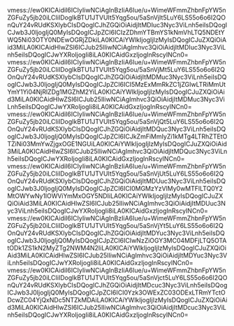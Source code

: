 vmess://ew0KICAidiI6ICIyIiwNCiAgInBzIiA6Iue/u+WimeWFmmZhbnFpYW5nZGFuZy5jb20iLCIiIDogIkBTU1JTVUIt5Yqg5ou/5aSnVjIt5LuY6LS55o6o6I2QOnQuY24vRUdKSXlybCIsDQogICJhZGQiOiAidjItMDIuc3Nyc3ViLnh5eiIsDQogICJwb3J0IjogIjQ0MyIsDQogICJpZCI6ICIzZDhmYTBmYS1kNmVhLTQ5NDEtYWQ5Ni03OTY0NDEwOGRjZDkiLA0KICAiYWlkIjogIjIzMyIsDQogICJuZXQiOiAid3MiLA0KICAidHlwZSI6ICJub25lIiwNCiAgImhvc3QiOiAidjItMDIuc3Nyc3ViLnh5eiIsDQogICJwYXRoIjogIi8iLA0KICAidGxzIjogInRscyINCn0=
vmess://ew0KICAidiI6ICIyIiwNCiAgInBzIiA6Iue/u+WimeWFmmZhbnFpYW5nZGFuZy5jb20iLCIiIDogIkBTU1JTVUIt5Yqg5ou/5aSnVjMt5LuY6LS55o6o6I2QOnQuY24vRUdKSXlybCIsDQogICJhZGQiOiAidjItMDMuc3Nyc3ViLnh5eiIsDQogICJwb3J0IjogIjQ0MyIsDQogICJpZCI6ICI5MzExMmRkZC1jZGIwLTRiMmUtYmY1Yi04NjRlZDg1MGZhM2YiLA0KICAiYWlkIjogIjIzMyIsDQogICJuZXQiOiAid3MiLA0KICAidHlwZSI6ICJub25lIiwNCiAgImhvc3QiOiAidjItMDMuc3Nyc3ViLnh5eiIsDQogICJwYXRoIjogIi8iLA0KICAidGxzIjogInRscyINCn0=
vmess://ew0KICAidiI6ICIyIiwNCiAgInBzIiA6Iue/u+WimeWFmmZhbnFpYW5nZGFuZy5jb20iLCIiIDogIkBTU1JTVUIt5Yqg5ou/5aSnVjQt5LuY6LS55o6o6I2QOnQuY24vRUdKSXlybCIsDQogICJhZGQiOiAidjItMDQuc3Nyc3ViLnh5eiIsDQogICJwb3J0IjogIjQ0MyIsDQogICJpZCI6ICJkZmFiMmIyZi1kMTg4LTRhZTEtOTZiNi03MmYwZjgxOGE1NGUiLA0KICAiYWlkIjogIjIzMyIsDQogICJuZXQiOiAid3MiLA0KICAidHlwZSI6ICJub25lIiwNCiAgImhvc3QiOiAidjItMDQuc3Nyc3ViLnh5eiIsDQogICJwYXRoIjogIi8iLA0KICAidGxzIjogInRscyINCn0=
vmess://ew0KICAidiI6ICIyIiwNCiAgInBzIiA6Iue/u+WimeWFmmZhbnFpYW5nZGFuZy5jb20iLCIiIDogIkBTU1JTVUIt5Yqg5ou/5aSnVjUt5LuY6LS55o6o6I2QOnQuY24vRUdKSXlybCIsDQogICJhZGQiOiAidjItMDUuc3Nyc3ViLnh5eiIsDQogICJwb3J0IjogIjQ0MyIsDQogICJpZCI6ICI0MGMzYzVlMy0wMTFlLTQ0Y2MtOWYwNy1lOWViYmMxOGY5NDIiLA0KICAiYWlkIjogIjIzMyIsDQogICJuZXQiOiAid3MiLA0KICAidHlwZSI6ICJub25lIiwNCiAgImhvc3QiOiAidjItMDUuc3Nyc3ViLnh5eiIsDQogICJwYXRoIjogIi8iLA0KICAidGxzIjogInRscyINCn0=
vmess://ew0KICAidiI6ICIyIiwNCiAgInBzIiA6Iue/u+WimeWFmmZhbnFpYW5nZGFuZy5jb20iLCIiIDogIkBTU1JTVUIt5Yqg5ou/5aSnVjYt5LuY6LS55o6o6I2QOnQuY24vRUdKSXlybCIsDQogICJhZGQiOiAidjItMDYuc3Nyc3ViLnh5eiIsDQogICJwb3J0IjogIjQ0MyIsDQogICJpZCI6ICIwNzZiOGY3MC04MDFjLTQ5OTAtODk1ZS1kN2MyZTg2NWM4N2IiLA0KICAiYWlkIjogIjIzMyIsDQogICJuZXQiOiAid3MiLA0KICAidHlwZSI6ICJub25lIiwNCiAgImhvc3QiOiAidjItMDYuc3Nyc3ViLnh5eiIsDQogICJwYXRoIjogIi8iLA0KICAidGxzIjogInRscyINCn0=
vmess://ew0KICAidiI6ICIyIiwNCiAgInBzIiA6Iue/u+WimeWFmmZhbnFpYW5nZGFuZy5jb20iLCIiIDogIkBTU1JTVUIt5Yqg5ou/5aSnVjct5LuY6LS55o6o6I2QOnQuY24vRUdKSXlybCIsDQogICJhZGQiOiAidjItMDcuc3Nyc3ViLnh5eiIsDQogICJwb3J0IjogIjQ0MyIsDQogICJpZCI6ICI0Yzk3OWExZC03ODExLTRmYTctODcwZC04YjQxNDc5NTZkMDAiLA0KICAiYWlkIjogIjIzMyIsDQogICJuZXQiOiAid3MiLA0KICAidHlwZSI6ICJub25lIiwNCiAgImhvc3QiOiAidjItMDcuc3Nyc3ViLnh5eiIsDQogICJwYXRoIjogIi8iLA0KICAidGxzIjogInRscyINCn0=
